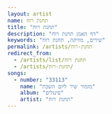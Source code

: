 ```yaml
---
layout: artist
name: תחנת רוח
title: "תחנת רוח"
description: "דף האמן תחנת רוח"
keywords: "שירים, מוזיקה, תחנת רוח"
permalink: /artists/תחנת-רוח
redirect_from:
  - /artists/list/תחנת רוח
  - /artists/תחנת-רוח/
songs:
  - number: "33113"
    name: "מזמור שיר ליום השבת"
    album: "סינגלים"
    artist: "תחנת רוח"
---
```

